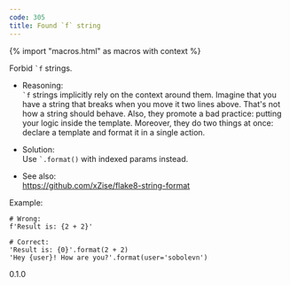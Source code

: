 ```yaml
---
code: 305
title: Found `f` string
---
```


{% import "macros.html" as macros with context %}

Forbid `` `f `` strings.

  - Reasoning:  
    `` `f `` strings implicitly rely on the context around them. Imagine
    that you have a string that breaks when you move it two lines above.
    That's not how a string should behave. Also, they promote a bad
    practice: putting your logic inside the template. Moreover, they do
    two things at once: declare a template and format it in a single
    action.

  - Solution:  
    Use `` `.format() `` with indexed params instead.

  - See also:  
    <https://github.com/xZise/flake8-string-format>

Example:

    # Wrong:
    f'Result is: {2 + 2}'
    
    # Correct:
    'Result is: {0}'.format(2 + 2)
    'Hey {user}! How are you?'.format(user='sobolevn')

<div class="versionadded">

0.1.0

</div>
